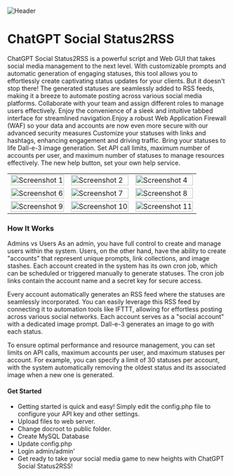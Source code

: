 ![Header](/images/header.png)

# ChatGPT Social Status2RSS
ChatGPT Social Status2RSS is a powerful script and Web GUI that takes social media management to the next level. With customizable prompts and automatic generation of engaging statuses, this tool allows you to effortlessly create captivating status updates for your clients. But it doesn't stop there! The generated statuses are seamlessly added to RSS feeds, making it a breeze to automate posting across various social media platforms. Collaborate with your team and assign different roles to manage users effectively. Enjoy the convenience of a sleek and intuitive tabbed interface for streamlined navigation.Enjoy a robust Web Application Firewall (WAF) so your data and accounts are now even more secure with our advanced security measures Customize your statuses with links and hashtags, enhancing engagement and driving traffic. Bring your statuses to life Dall-e-3 image generation. Set API call limits, maximum number of accounts per user, and maximum number of statuses to manage resources effectively. The new help button, set your own help service.

<table>
  <tr>
    <td><img src="/images/ss-1.jpg" alt="Screenshot 1" width="100%"/></td>
    <td><img src="/images/ss-2.jpg" alt="Screenshot 2" width="100%"/></td>
    <td><img src="/images/ss-4.jpg" alt="Screenshot 4" width="100%"/></td>
  </tr>
  <tr>
    <td><img src="/images/ss-6.jpg" alt="Screenshot 6" width="100%"/></td>
    <td><img src="/images/ss-7.jpg" alt="Screenshot 7" width="100%"/></td>
    <td><img src="/images/ss-8.jpg" alt="Screenshot 8" width="100%"/></td>
  </tr>
  <tr>
    <td><img src="/images/ss-9.jpg" alt="Screenshot 9" width="100%"/></td>
    <td><img src="/images/ss-10.jpg" alt="Screenshot 10" width="100%"/></td>
    <td><img src="/images/ss-11.jpg" alt="Screenshot 11" width="100%"/></td>
  </tr>
</table>

### How It Works
Admins vs Users
As an admin, you have full control to create and manage users within the system. Users, on the other hand, have the ability to create "accounts" that represent unique prompts, link collections, and image stashes. Each account created in the system has its own cron job, which can be scheduled or triggered manually to generate statuses. The cron job links contain the account name and a secret key for secure access.

Every account automatically generates an RSS feed where the statuses are seamlessly incorporated. You can easily leverage this RSS feed by connecting it to automation tools like IFTTT, allowing for effortless posting across various social networks. Each account serves as a "social account" with a dedicated image prompt. Dall-e-3 generates an image to go with each status.

To ensure optimal performance and resource management, you can set limits on API calls, maximum accounts per user, and maximum statuses per account. For example, you can specify a limit of 30 statuses per account, with the system automatically removing the oldest status and its associated image when a new one is generated.

#### Get Started
- Getting started is quick and easy! Simply edit the config.php file to configure your API key and other settings.
- Upload files to web server.
- Change docroot to public folder.
- Create MySQL Database
- Update config.php
- Login admin/admin'
- Get ready to take your social media game to new heights with ChatGPT Social Status2RSS!
